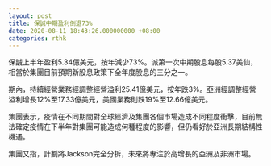 ```yaml
---
layout: post
title: 保誠中期盈利倒退73%
date: 2020-08-11 18:43:26.000000000 +08:00
categories: rthk
---
```


保誠上半年盈利5.34億美元，按年減少73%。派第一次中期股息每股5.37美仙，相當於集團目前預期新股息政策下全年度股息的三分之一。

期內，持續經營業務經調整經營溢利25.41億美元，按年跌3%。亞洲經調整經營溢利增長12%至17.33億美元，美國業務則跌19%至12.66億美元。

集團表示，疫情在不同期間對全球經濟及集團各個市場造成不同程度衝擊，目前無法確定疫情在下半年對集團可能造成何種程度的影響，但仍看好於亞洲長期結構性機遇。

集團又指，計劃將Jackson完全分拆，未來將專注於高增長的亞洲及非洲市場。
